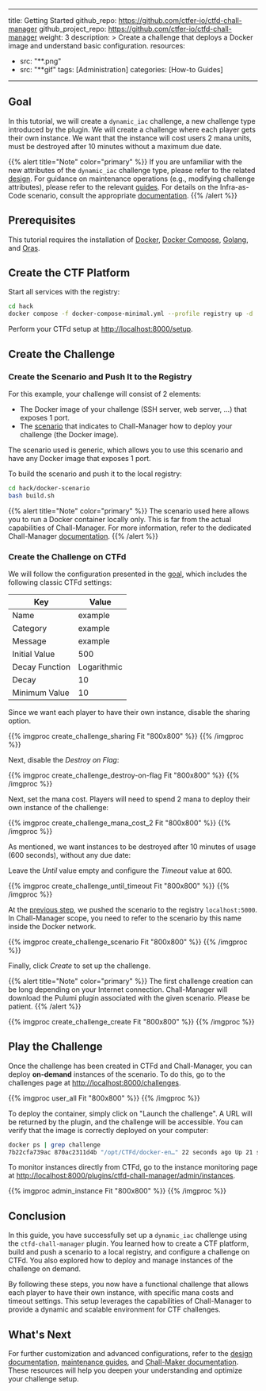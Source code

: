 
---
title: Getting Started
github_repo: https://github.com/ctfer-io/ctfd-chall-manager
github_project_repo: https://github.com/ctfer-io/ctfd-chall-manager
weight: 3
description: >
  Create a challenge that deploys a Docker image and understand basic configuration.
resources:
  - src: "**.png"
  - src: "**gif"
tags: [Administration]
categories: [How-to Guides]
---

## Goal

In this tutorial, we will create a `dynamic_iac` challenge, a new challenge type introduced by the plugin. We will create a challenge where each player gets their own instance. We want that the instance will cost users 2 mana units, must be destroyed after 10 minutes without a maximum due date.

{{% alert title="Note" color="primary" %}}
If you are unfamiliar with the new attributes of the `dynamic_iac` challenge type, please refer to the related [design](/docs/ctfd-chall-manager/design). For guidance on maintenance operations (e.g., modifying challenge attributes), please refer to the relevant [guides](/docs/ctfd-chall-manager/guides). For details on the Infra-as-Code scenario, consult the appropriate [documentation](/docs/chall-manager/challmaker-guides).
{{% /alert %}}

## Prerequisites

This tutorial requires the installation of [Docker](https://docs.docker.com/engine/install/), [Docker Compose](https://docs.docker.com/compose/install/linux/), [Golang](https://go.dev/doc/install), and [Oras](https://oras.land/docs/installation).

## Create the CTF Platform

Start all services with the registry:

```bash
cd hack
docker compose -f docker-compose-minimal.yml --profile registry up -d
```

Perform your CTFd setup at [http://localhost:8000/setup](http://localhost:8000/setup).

## Create the Challenge

### Create the Scenario and Push It to the Registry

For this example, your challenge will consist of 2 elements:
- The Docker image of your challenge (SSH server, web server, ...) that exposes 1 port.
- The [scenario](/docs/chall-manager/glossary/#scenario) that indicates to Chall-Manager how to deploy your challenge (the Docker image).

The scenario used is generic, which allows you to use this scenario and have any Docker image that exposes 1 port.

To build the scenario and push it to the local registry:

```bash
cd hack/docker-scenario
bash build.sh
```

{{% alert title="Note" color="primary" %}}
The scenario used here allows you to run a Docker container locally only. This is far from the actual capabilities of Chall-Manager. For more information, refer to the dedicated Chall-Manager [documentation](/docs/chall-manager).
{{% /alert %}}

### Create the Challenge on CTFd

We will follow the configuration presented in the [goal](#goal), which includes the following classic CTFd settings:

| Key                | Value       |
|--------------------|-------------|
| Name               | example     |
| Category           | example     |
| Message            | example     |
| Initial Value      | 500         |
| Decay Function     | Logarithmic |
| Decay              | 10          |
| Minimum Value      | 10          |

Since we want each player to have their own instance, disable the sharing option.

{{% imgproc create_challenge_sharing Fit "800x800" %}}
{{% /imgproc %}}

Next, disable the *Destroy on Flag*:

{{% imgproc create_challenge_destroy-on-flag Fit "800x800" %}}
{{% /imgproc %}}

Next, set the mana cost. Players will need to spend 2 mana to deploy their own instance of the challenge:

{{% imgproc create_challenge_mana_cost_2 Fit "800x800" %}}
{{% /imgproc %}}

As mentioned, we want instances to be destroyed after 10 minutes of usage (600 seconds), without any due date:

Leave the *Until* value empty and configure the *Timeout* value at 600.

{{% imgproc create_challenge_until_timeout Fit "800x800" %}}
{{% /imgproc %}}

At the [previous step](#create-the-scenario-and-push-it-to-the-registry), we pushed the scenario to the registry `localhost:5000`. In Chall-Manager scope, you need to refer to the scenario by this name inside the Docker network.

{{% imgproc create_challenge_scenario Fit "800x800" %}}
{{% /imgproc %}}

Finally, click *Create* to set up the challenge.

{{% alert title="Note" color="primary" %}}
The first challenge creation can be long depending on your Internet connection. Chall-Manager will download the Pulumi plugin associated with the given scenario. Please be patient.
{{% /alert %}}

{{% imgproc create_challenge_create Fit "800x800" %}}
{{% /imgproc %}}

## Play the Challenge

Once the challenge has been created in CTFd and Chall-Manager, you can deploy **on-demand** instances of the scenario. To do this, go to the challenges page at [http://localhost:8000/challenges](http://localhost:8000/challenges).

{{% imgproc user_all Fit "800x800" %}}
{{% /imgproc %}}

To deploy the container, simply click on "Launch the challenge". A URL will be returned by the plugin, and the challenge will be accessible. You can verify that the image is correctly deployed on your computer:

```bash
docker ps | grep challenge
7b22cfa739ac 870ac2311d4b "/opt/CTFd/docker-en…" 22 seconds ago Up 21 seconds 0.0.0.0:32771->8000/tcp challenge-f953808a2ddbcace
```

To monitor instances directly from CTFd, go to the instance monitoring page at [http://localhost:8000/plugins/ctfd-chall-manager/admin/instances](http://localhost:8000/plugins/ctfd-chall-manager/admin/instances).

{{% imgproc admin_instance Fit "800x800" %}}
{{% /imgproc %}}

## Conclusion

In this guide, you have successfully set up a `dynamic_iac` challenge using the `ctfd-chall-manager` plugin. You learned how to create a CTF platform, build and push a scenario to a local registry, and configure a challenge on CTFd. You also explored how to deploy and manage instances of the challenge on demand.

By following these steps, you now have a functional challenge that allows each player to have their own instance, with specific mana costs and timeout settings. This setup leverages the capabilities of Chall-Manager to provide a dynamic and scalable environment for CTF challenges.

## What's Next

For further customization and advanced configurations, refer to the [design documentation](/docs/ctfd-chall-manager/design), [maintenance guides](/docs/ctfd-chall-manager/guides), and [Chall-Maker documentation](/docs/chall-manager/challmaker-guides). These resources will help you deepen your understanding and optimize your challenge setup.